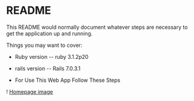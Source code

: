 # README

This README would normally document whatever steps are necessary to get the
application up and running.

Things you may want to cover:

* Ruby version -- ruby 3.1.2p20

* rails version -- Rails 7.0.3.1

* For Use This Web App Follow These Steps

! [Homepage image](./photos/create_accunt_page.png)